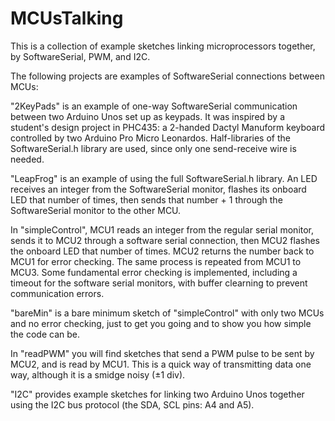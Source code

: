 # MCUsTalking
This is a collection of example sketches linking microprocessors together, by SoftwareSerial, PWM, and I2C.<p>
The following projects are examples of SoftwareSerial connections between MCUs:<p>
"2KeyPads" is an example of one-way SoftwareSerial communication between two Arduino Unos set up as keypads. It was inspired by a student's design project in PHC435: a 2-handed Dactyl Manuform keyboard controlled by two Arduino Pro Micro Leonardos. Half-libraries of the SoftwareSerial.h library are used, since only one send-receive wire is needed.<p>
"LeapFrog" is an example of using the full SoftwareSerial.h library. An LED receives an integer from the SoftwareSerial monitor, flashes its onboard LED that number of times, then sends that number + 1 through the SoftwareSerial monitor to the other MCU.<p>
In "simpleControl", MCU1 reads an integer from the regular serial monitor, sends it to MCU2 through a software serial connection, then MCU2 flashes the onboard LED that number of times. MCU2 returns the number back to MCU1 for error checking. The same process is repeated from MCU1 to MCU3. Some fundamental error checking is implemented, including a timeout for the software serial monitors, with buffer clearning to prevent communication errors.<p>
"bareMin" is a bare minimum sketch of "simpleControl" with only two MCUs and no error checking, just to get you going and to show you how simple the code can be.<p>
In "readPWM" you will find sketches that send a PWM pulse to be sent by MCU2, and is read by MCU1. This is a quick way of transmitting data one way, although it is a smidge noisy (±1 div).<p>
"I2C" provides example sketches for linking two Arduino Unos together using the I2C bus protocol (the SDA, SCL pins: A4 and A5).
